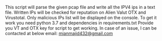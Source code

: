 
This script will parse the given pcap file and write all the IPV4 ips in a text file. Written IPs will be checked for reputation on Alien Valut OTX and Virustotal.
Only malicious IPs list will be displayed on the console. 
To get it work you need python 3.7 and dependencies in requirements.txt
Provide you VT and OTX key for script to get working.
In case of an issue, I can be contacted at below email:
mianmajid432@gmail.com
